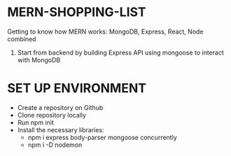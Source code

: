 # MERN-SHOPPING-LIST

Getting to know how MERN works:  MongoDB, Express, React, Node combined

1) Start from backend by building Express API using mongoose to interact with MongoDB

  # SET UP ENVIRONMENT
  - Create a repository on Github
  - Clone repository locally
  - Run npm init
  - Install the necessary libraries:
    - npm i express body-parser mongoose concurrently
    - npm i -D nodemon
  
